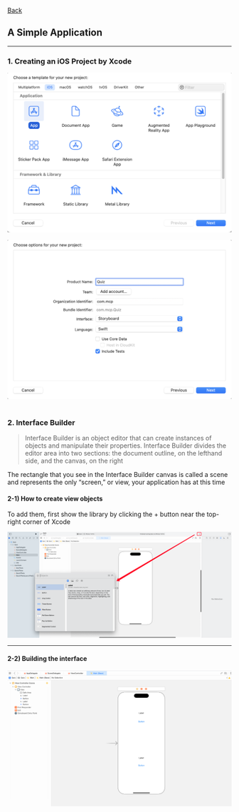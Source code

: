 [Back](README.md)

## A Simple Application

<hr>


### 1. Creating an iOS Project by Xcode

![create iOS project1](https://github.com/Elliot518/mcp-oss-tech/blob/main/mobile/ios/iOS_CreateApp1.png?raw=true)

![create iOS project2](https://github.com/Elliot518/mcp-oss-tech/blob/main/mobile/ios/iOS_CreateApp2.png?raw=true)
&nbsp;

### 2. Interface Builder

> Interface Builder is an object editor that can create instances of objects and manipulate their properties. Interface Builder divides the editor area into two sections: the document outline, on the lefthand side, and the canvas, on the right


The rectangle that you see in the Interface Builder canvas is called a scene and represents the only “screen,” or view, your application has at this time

#### 2-1) How to create view objects
To add them, first show the library by clicking the + button near the top-right corner of Xcode

![show the library](https://github.com/Elliot518/mcp-oss-tech/blob/main/mobile/ios/IB/IB_ShowLibrary.png?raw=true)
<hr>

#### 2-2) Building the interface

![build the interface](https://github.com/Elliot518/mcp-oss-tech/blob/main/mobile/ios/IB/build_interface.png?raw=true)